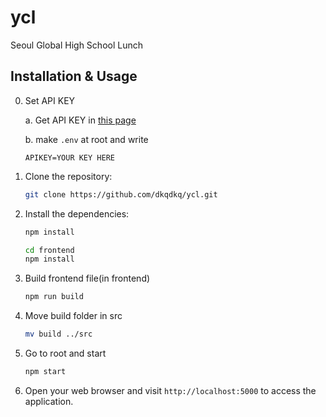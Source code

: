 # ycl

Seoul Global High School Lunch

## Installation & Usage

0. Set API KEY

    a. Get API KEY in [this page](https://open.neis.go.kr/portal/mainPage.do)


    b. make `.env` at root and write


    ```
    APIKEY=YOUR KEY HERE
    ```

2. Clone the repository:

    ```bash
    git clone https://github.com/dkqdkq/ycl.git
    ```

3. Install the dependencies:

    ```bash
    npm install
    ```

    ```bash
    cd frontend
    npm install
    ```

4. Build frontend file(in frontend)

    ```bash
    npm run build
    ```

5. Move build folder in src

    ```bash
    mv build ../src
    ```

6. Go to root and start

    ```bash
    npm start
    ```

7. Open your web browser and visit `http://localhost:5000` to access the application.
